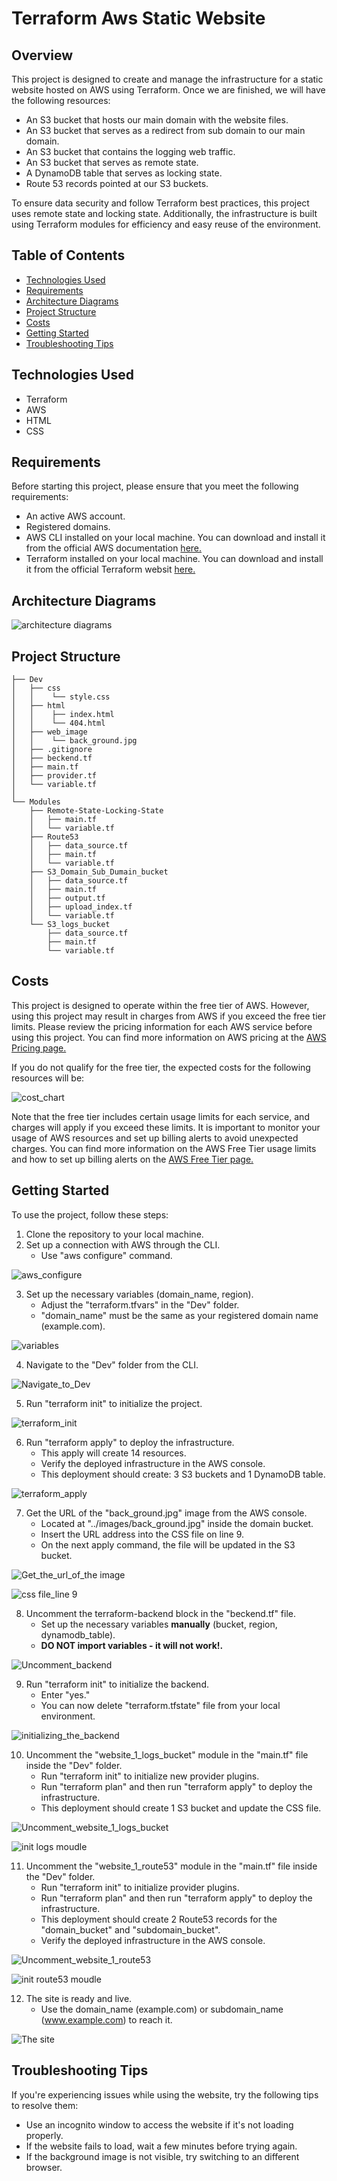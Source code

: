 # Terraform Aws Static Website
## Overview
This project is designed to create and manage the infrastructure for a static website hosted on AWS using Terraform. Once we are finished, we will have the following resources:

- An S3 bucket that hosts our main domain with the website files.
- An S3 bucket that serves as a redirect from sub domain to our main domain.
- An S3 bucket that contains the logging web traffic.
- An S3 bucket that serves as remote state.
- A DynamoDB table that serves as locking state.
- Route 53 records pointed at our S3 buckets.

To ensure data security and follow Terraform best practices, this project uses remote state and locking state. Additionally, the infrastructure is built using Terraform modules for efficiency and easy reuse of the environment.

 ## Table of Contents
* [Technologies Used](#technologies-used)  
* [Requirements](#requirements)  
* [Architecture Diagrams](#architecture-diagrams)  
* [Project Structure](#project-structure)  
* [Costs](#costs)  
* [Getting Started](#getting-started)  
* [Troubleshooting Tips](#troubleshooting-tips)  
## Technologies Used
- Terraform
- AWS
- HTML
- CSS
## Requirements
Before starting this project, please ensure that you meet the following requirements:
- An active AWS account.
- Registered domains.
- AWS CLI installed on your local machine. You can download and install it from the official AWS documentation <a href="https://docs.aws.amazon.com/cli/latest/userguide/getting-started-install.html" target="_blank">here.</a> 
- Terraform installed on your local machine. You can download and install it from the official Terraform websit <a href="https://developer.hashicorp.com/terraform/downloads" target="_blank">here.</a> 

## Architecture Diagrams

![architecture diagrams](https://user-images.githubusercontent.com/111339448/224787086-05238c5a-e569-4f68-bd74-50e4a67da51e.png)
## Project Structure
~~~
├── Dev
│   ├── css
│   │    └── style.css
│   ├── html 
│   │    ├── index.html
│   │    └── 404.html
│   ├── web_image 
│   │    └── back_ground.jpg
│   ├── .gitignore
│   ├── beckend.tf
│   ├── main.tf
│   ├── provider.tf
│   └── variable.tf
│   
└── Modules
    ├── Remote-State-Locking-State
    │   ├── main.tf
    │   └── variable.tf
    ├── Route53
    │   ├── data_source.tf
    │   ├── main.tf
    │   └── variable.tf
    ├── S3_Domain_Sub_Dumain_bucket
    │   ├── data_source.tf
    │   ├── main.tf
    │   ├── output.tf
    │   ├── upload_index.tf
    │   └── variable.tf
    └── S3_logs_bucket
        ├── data_source.tf
        ├── main.tf
        └── variable.tf
~~~
## Costs
This project is designed to operate within the free tier of AWS. However, using this project may result in charges from AWS if you exceed the free tier limits. Please review the pricing information for each AWS service before using this project. You can find more information on AWS pricing at the <a href="https://aws.amazon.com/pricing/?aws-products-pricing.sort-by=item.additionalFields.productNameLowercase&aws-products-pricing.sort-order=asc&awsf.Free%20Tier%20Type=*all&awsf.tech-category=*all" target="_blank">AWS Pricing page.</a> 

If you do not qualify for the free tier, the expected costs for the following resources will be:

![cost_chart](https://user-images.githubusercontent.com/111339448/224671612-97d1afca-e50f-4dc3-a548-51d5dc3c6377.png)

Note that the free tier includes certain usage limits for each service, and charges will apply if you exceed these limits. It is important to monitor your usage of AWS resources and set up billing alerts to avoid unexpected charges. You can find more information on the AWS Free Tier usage limits and how to set up billing alerts on the <a href="https://aws.amazon.com/free/?all-free-tier.sort-by=item.additionalFields.SortRank&all-free-tier.sort-order=asc&awsf.Free%20Tier%20Types=*all&awsf.Free%20Tier%20Categories=*all" target="_blank">AWS Free Tier page.</a>

## Getting Started
To use the project, follow these steps:

1. Clone the repository to your local machine.
2. Set up a connection with AWS through the CLI.
    - Use "aws configure" command.

![aws_configure](https://user-images.githubusercontent.com/111339448/224536024-c1b4a3f8-7498-4144-a5f4-e0c5560fc40d.png)

3. Set up the necessary variables (domain_name, region).
    - Adjust the "terraform.tfvars" in the "Dev" folder.
    - "domain_name" must be the same as your registered domain name (example.com).

![variables](https://user-images.githubusercontent.com/111339448/224536160-f10ef14f-e5a9-4f64-a258-18125231e528.png)

4. Navigate to the "Dev" folder from the CLI.

![Navigate_to_Dev](https://user-images.githubusercontent.com/111339448/224536222-ffa2798a-5550-4759-a225-36dafbd71f10.png)

5. Run "terraform init" to initialize the project.

![terraform_init](https://user-images.githubusercontent.com/111339448/224535918-a02707dd-8938-48f4-84e3-7b1ed760fc68.png)

6. Run "terraform apply" to deploy the infrastructure.
   - This apply will create 14 resources.
   - Verify the deployed infrastructure in the AWS console.
   - This deployment should create: 3 S3 buckets and 1 DynamoDB table.

![terraform_apply](https://user-images.githubusercontent.com/111339448/224536471-7e3b9a34-7762-45a9-bb22-4a19aa831b49.png)

7. Get the URL of the "back_ground.jpg" image from the AWS console.
    - Located at "../images/back_ground.jpg" inside the domain bucket.
    - Insert the URL address into the CSS file on line 9.
    - On the next apply command, the file will be updated in the S3 bucket.

![Get_the_url_of_the image](https://user-images.githubusercontent.com/111339448/224537669-4334bb5a-c9df-42d0-a7d1-2c90df8f69e0.png)

![css file_line 9](https://user-images.githubusercontent.com/111339448/224538064-e02ca03b-6051-4070-b47c-2c7ba474475f.png)

8. Uncomment the terraform-backend block in the "beckend.tf" file.
    - Set up the necessary variables **manually** (bucket, region, dynamodb_table).
    - **DO NOT import variables - it will not work!.**

![Uncomment_backend](https://user-images.githubusercontent.com/111339448/224539380-513d3ced-efeb-4240-b8b6-7873e4259bad.gif)

9. Run "terraform init" to initialize the backend.
    - Enter "yes."
    - You can now delete "terraform.tfstate" file from your local environment.
    
![initializing_the_backend](https://user-images.githubusercontent.com/111339448/224539677-0cff9211-9bb6-4683-a21d-b59592fbf8df.png)
   
10. Uncomment the "website_1_logs_bucket" module in the "main.tf" file inside the "Dev" folder.
    - Run "terraform init" to initialize new provider plugins.
    - Run "terraform plan" and then run "terraform apply" to deploy the infrastructure.
    - This deployment should create 1 S3 bucket and update the CSS file.

![Uncomment_website_1_logs_bucket](https://user-images.githubusercontent.com/111339448/224539913-12fb20a3-2e6f-41db-9dae-17fa70223594.gif)

![init logs moudle](https://user-images.githubusercontent.com/111339448/224625130-e31ae528-8763-458b-ab9c-ed69211a6c04.png)

11. Uncomment the "website_1_route53" module in the "main.tf" file inside the "Dev" folder.
    - Run "terraform init" to initialize provider plugins.
    - Run "terraform plan" and then run "terraform apply" to deploy the infrastructure.
    - This deployment should create 2 Route53 records for the "domain_bucket" and "subdomain_bucket".
    - Verify the deployed infrastructure in the AWS console.

![Uncomment_website_1_route53](https://user-images.githubusercontent.com/111339448/224540383-cf158668-bd22-4b9f-bdb6-4d6c09d9cc8c.gif)

![init route53 moudle ](https://user-images.githubusercontent.com/111339448/224540711-491a0317-1522-402b-b984-c9a26616629b.png)

12. The site is ready and live.
    - Use the domain_name (example.com) or subdomain_name (www.example.com) to reach it.

![The site](https://user-images.githubusercontent.com/111339448/224541029-b9bd640d-43cc-4d55-8d0d-1b9cf17c86e2.png)

## Troubleshooting Tips

If you're experiencing issues while using the website, try the following tips to resolve them:
- Use an incognito window to access the website if it's not loading properly.
- If the website fails to load, wait a few minutes before trying again.
- If the background image is not visible, try switching to an different browser.